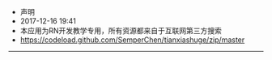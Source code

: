 - 声明
- 2017-12-16 19:41
- 本应用为RN开发教学专用，所有资源都来自于互联网第三方搜索
- https://codeload.github.com/SemperChen/tianxiashuge/zip/master
---
